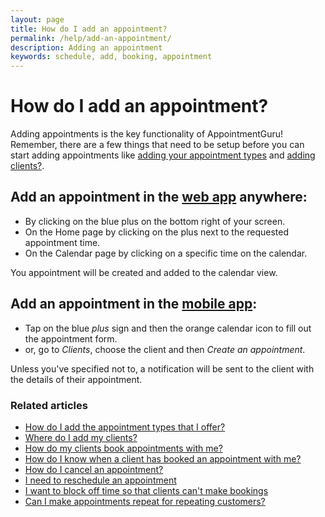 ```yaml
---
layout: page
title: How do I add an appointment?
permalink: /help/add-an-appointment/
description: Adding an appointment
keywords: schedule, add, booking, appointment
---
```


# How do I add an appointment?

Adding appointments is the key functionality of AppointmentGuru! Remember, there are a few things that need to be setup before you can start adding appointments like [adding your appointment types](/help/add-appointment-types) and [adding clients?](/help/add-clients).

## Add an appointment in the [web app](https://app.appointmentguru.co/) anywhere:

* By clicking on the blue plus on the bottom right of your screen.
* On the Home page by clicking on the plus next to the requested appointment time.
* On the Calendar page by clicking on a specific time on the calendar.

You appointment will be created and added to the calendar view.

## Add an appointment in the [mobile app](/help/is-there-a-mobile-app):

* Tap on the blue *plus* sign and then the orange calendar icon to fill out the appointment form.
* or, go to *Clients*, choose the client and then *Create an appointment*.

Unless you've specified not to, a notification will be sent to the client with the details of their appointment.

### Related articles

* [How do I add the appointment types that I offer?](/help/add-appointment-types)
* [Where do I add my clients?](/help/add-clients)
* [How do my clients book appointments with me?](/help/how-do-clients-book-appointments)
* [How do I know when a client has booked an appointment with me?](/help/how-do-I-know-when-an-appointment-has-been-booked)
* [How do I cancel an appointment?](/help/cancel-appointment)
* [I need to reschedule an appointment](/help/reschedule-appointment)
* [I want to block off time so that clients can't make bookings](/help/block-off-time)
* [Can I make appointments repeat for repeating customers?](/help/make-appointments-repeat)
